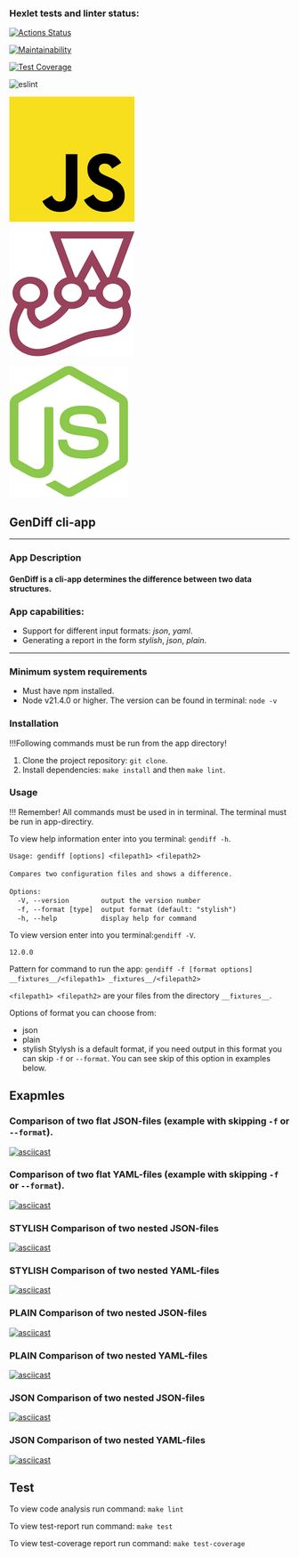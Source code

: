 ### Hexlet tests and linter status:
[![Actions Status](https://github.com/miley777/frontend-project-46/actions/workflows/hexlet-check.yml/badge.svg)](https://github.com/miley777/frontend-project-46/actions)


[![Maintainability](https://api.codeclimate.com/v1/badges/d7637bca31bb1a0d79ae/maintainability)](https://codeclimate.com/github/miley777/frontend-project-46/maintainability)


[![Test Coverage](https://api.codeclimate.com/v1/badges/d7637bca31bb1a0d79ae/test_coverage)](https://codeclimate.com/github/miley777/frontend-project-46/test_coverage)


![eslint](https://github.com/user-attachments/assets/1095fdc9-f5df-4ec8-868a-521db943adca)

[![javascript](assets/images/js.png)](https://www.google.com/imgres?q=javscript&imgurl=https%3A%2F%2Fupload.wikimedia.org%2Fwikipedia%2Fcommons%2Fthumb%2F9%2F99%2FUnofficial_JavaScript_logo_2.svg%2F800px-Unofficial_JavaScript_logo_2.svg.png&imgrefurl=https%3A%2F%2Fru.wikipedia.org%2Fwiki%2FJavaScript&docid=CkXirMXvIZwNmM&tbnid=4tmv5QgEHUtZcM&vet=12ahUKEwjA_oHvgaeIAxXXzQIHHUaLHQ0QM3oECBcQAA..i&w=800&h=800&hcb=2&ved=2ahUKEwjA_oHvgaeIAxXXzQIHHUaLHQ0QM3oECBcQAA)

[![jest](assets/images/jest.png)](https://www.google.com/imgres?q=jest&imgurl=https%3A%2F%2Ficon.icepanel.io%2FTechnology%2Fsvg%2FJest.svg&imgrefurl=https%3A%2F%2Ftechicons.dev%2Ficons%2Fjest&docid=p1kXGhncA_irZM&tbnid=Ip0zCdI7qlZo-M&vet=12ahUKEwj3zsKAgqeIAxXd9AIHHevPMuUQM3oECEsQAA..i&w=800&h=800&hcb=2&ved=2ahUKEwj3zsKAgqeIAxXd9AIHHevPMuUQM3oECEsQAA)

[![nodejs](assets/images/nodejs.png)](https://www.google.com/imgres?q=nodejs&imgurl=https%3A%2F%2Fwww.step2gen.com%2FWebsiteAssets%2Fassets%2Fimages%2Fnodejs.svg&imgrefurl=https%3A%2F%2Fwww.step2gen.com%2Fnodejs-development-company-india&docid=8_I5OX7v-tJP9M&tbnid=TKlYC5Us0bdROM&vet=12ahUKEwis2Ka1gqeIAxW40AIHHSvZNeUQM3oECH0QAA..i&w=2270&h=2500&hcb=2&ved=2ahUKEwis2Ka1gqeIAxW40AIHHSvZNeUQM3oECH0QAA)

## GenDiff cli-app

---

### App Description 

#### GenDiff is a cli-app determines the difference between two data structures.

### App capabilities:
- Support for different input formats: *json*, *yaml*.
- Generating a report in the form *stylish*, *json*, *plain*.

---

### Minimum system requirements

- Must have npm installed.
- Node v21.4.0 or higher. The version can be found in terminal: `node -v`

### Installation
!!!Following commands must be run from the app directory!

1. Clone the project repository: `git clone`.
2. Install dependencies: `make install` and then `make lint`.

### Usage

!!! Remember! All commands must be used in in terminal. The terminal must be run in app-directiry.

To view help information enter into you terminal: `gendiff -h`.

```
Usage: gendiff [options] <filepath1> <filepath2>

Compares two configuration files and shows a difference.

Options:
  -V, --version        output the version number
  -f, --format [type]  output format (default: "stylish")
  -h, --help           display help for command
```
To view version enter into you terminal:`gendiff -V`.
```
12.0.0
```
Pattern for command to run the app: 
`gendiff -f [format options] __fixtures__/<filepath1> _fixtures__/<filepath2>`

`<filepath1> <filepath2>` are your files from the directory `__fixtures__`.

Options of format you can choose from:
- json
- plain
- stylish
Stylysh is a default format, if you need output in this format you can skip `-f` or `--format`. You can see skip of this option in examples below.

## Exapmles

### Comparison of two flat JSON-files (example with skipping `-f` or `--format`).

[![asciicast](https://asciinema.org/a/5nIgrvD83nQenFbpzTXZmKPR2.svg)](https://asciinema.org/a/5nIgrvD83nQenFbpzTXZmKPR2)

### Comparison of two flat YAML-files (example with skipping `-f` or `--format`).

[![asciicast](https://asciinema.org/a/iQwADRzOs8ORayITE4my1rya9.svg)](https://asciinema.org/a/iQwADRzOs8ORayITE4my1rya9)

### **STYLISH** Comparison of two nested JSON-files

[![asciicast](https://asciinema.org/a/FojiDrWOAVzwQ651J9ZVGgHRd.svg)](https://asciinema.org/a/FojiDrWOAVzwQ651J9ZVGgHRd)

### **STYLISH** Comparison of two nested YAML-files

[![asciicast](https://asciinema.org/a/EoXNCS8RsYASbMxSiFae5leOz.svg)](https://asciinema.org/a/EoXNCS8RsYASbMxSiFae5leOz)

### **PLAIN** Comparison of two nested JSON-files

[![asciicast](https://asciinema.org/a/4QimxPBpNOtCxgglS1GvOp4Wb.svg)](https://asciinema.org/a/4QimxPBpNOtCxgglS1GvOp4Wb)

### **PLAIN** Comparison of two nested YAML-files

[![asciicast](https://asciinema.org/a/yDhtI6U37LJeoAqMhgG8boiFB.svg)](https://asciinema.org/a/yDhtI6U37LJeoAqMhgG8boiFB)

### **JSON** Comparison of two nested JSON-files

[![asciicast](https://asciinema.org/a/iG5nYwwsT8DRNcPddc5UTegjO.svg)](https://asciinema.org/a/iG5nYwwsT8DRNcPddc5UTegjO)

### **JSON** Comparison of two nested YAML-files

[![asciicast](https://asciinema.org/a/5qPX3djPeySOiiV5oEkJj7HLM.svg)](https://asciinema.org/a/5qPX3djPeySOiiV5oEkJj7HLM)

## Test

To view code analysis run command: `make lint`

To view test-report run command: `make test`

To view test-coverage report run command: `make test-coverage`
